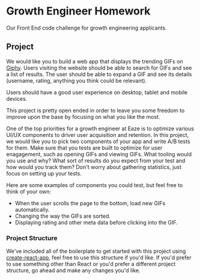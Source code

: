 # Growth Engineer Homework

Our Front End code challenge for growth engineering applicants.

## Project

We would like you to build a web app that displays the trending GIFs on [Giphy](https://giphy.com/). 
Users visiting the website should be able to search for GIFs and see a list of results. The user should be able to expand a GIF and see its details (username, rating, anything you think could be relevant).

Users should have a good user experience on desktop, tablet and mobile devices.

This project is pretty open ended in order to leave you some freedom to improve upon the base by focusing on what you like the most.

One of the top priorities for a growth engineer at Eaze is to optimize various UI/UX components to driver user acquisition and retention. In this project, we would like you to pick two components of your app and write A/B tests for them. Make sure that you tests are built to optimize for user enagagement, such as opening GIFs and viewing GIFs. What tooling would you use and why? What sort of results do you expect from your test and how would you track them? Don't worry about gathering statistics, just focus on setting up your tests.

Here are some examples of components you could test, but feel free to think of your own:
- When the user scrolls the page to the bottom, load new GIFs automatically.
- Changing the way the GIFs are sorted.
- Displaying rating and other meta data before clicking into the GIF.

### Project Structure

We've included all of the boilerplate to get started with this project using [create-react-app](https://github.com/facebookincubator/create-react-app), feel free to use this structure if you'd like. If you'd prefer to use something other than React or you'd prefer a different project structure, go ahead and make any changes you'd like.

